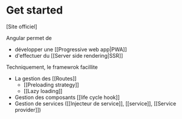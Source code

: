 # Get started

[Site officiel]

Angular permet de 
- développer une [[Progressive web app|PWA]]
- d'effectuer du [[Server side rendering|SSR]]



Techniquement, le framewrok facillite
- La gestion des [[Routes]]
	- [[Preloading strategy]]
	- [[Lazy loading]]
- Gestion des composants [[life cycle hook]]
- Gestion de services ([[Injecteur de service]], [[service]], [[Service provider]])